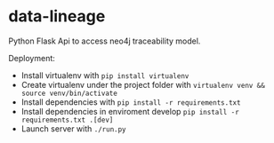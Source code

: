 # data-lineage

Python Flask Api to access neo4j traceability model.

Deployment:

  * Install virtualenv with `pip install virtualenv`
  * Create virtualenv under the project folder with `virtualenv venv && source venv/bin/activate`
  * Install dependencies with `pip install -r requirements.txt`
  * Install dependencies in enviroment develop `pip install -r requirements.txt .[dev]`
  * Launch server with `./run.py`
